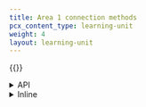 ```yaml
---
title: Area 1 connection methods
pcx_content_type: learning-unit
weight: 4
layout: learning-unit
---
```


{{<render file="_setup-overview.md" productFolder="email-security">}}


<details>
<summary>API</summary>
<div>

{{<render file="_setup-api-overview.md" productFolder="email-security">}}

</div>
</details>

<details>
<summary>Inline</summary>
<div>

{{<render file="_setup-inline-overview.md" productFolder="email-security">}}

</div>
</details>